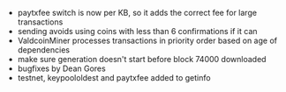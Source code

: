 * paytxfee switch is now per KB, so it adds the correct fee for large transactions
* sending avoids using coins with less than 6 confirmations if it can
* ValdcoinMiner processes transactions in priority order based on age of dependencies
* make sure generation doesn't start before block 74000 downloaded
* bugfixes by Dean Gores
* testnet, keypoololdest and paytxfee added to getinfo
